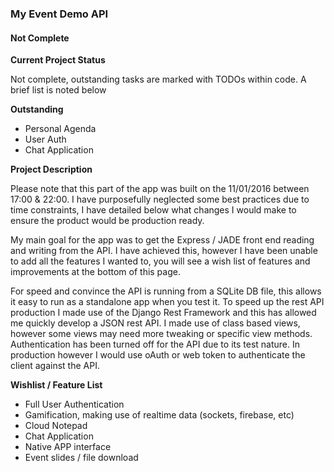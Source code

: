 ### My Event Demo API

#### Not Complete

**Current Project Status**

Not complete, outstanding tasks are marked with TODOs within code. A brief list is noted below

**Outstanding**

*   Personal Agenda
*   User Auth
*   Chat Application

**Project Description**

Please note that this part of the app was built on the 11/01/2016 between 17:00 & 22:00\. I have purposefully neglected some best practices due to time constraints, I have detailed below what changes I would make to ensure the product would be production ready.

My main goal for the app was to get the Express / JADE front end reading and writing from the API. I have achieved this, however I have been unable to add all the features I wanted to, you will see a wish list of features and improvements at the bottom of this page.

For speed and convince the API is running from a SQLite DB file, this allows it easy to run as a standalone app when you test it. To speed up the rest API production I made use of the Django Rest Framework and this has allowed me quickly develop a JSON rest API. I made use of class based views, however some views may need more tweaking or specific view methods. Authentication has been turned off for the API due to its test nature. In production however I would use oAuth or web token to authenticate the client against the API.

**Wishlist / Feature List**

*   Full User Authentication
*   Gamification, making use of realtime data (sockets, firebase, etc)
*   Cloud Notepad
*   Chat Application
*   Native APP interface
*   Event slides / file download